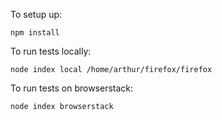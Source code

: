 To setup up:

`npm install`

To run tests locally:

`node index local /home/arthur/firefox/firefox`

To run tests on browserstack:

`node index browserstack`

